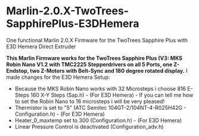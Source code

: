 # Marlin-2.0.X-TwoTrees-SapphirePlus-E3DHemera
One functional Marlin 2.0.X Firmware for the TwoTrees Sapphire Plus with E3D Hemera Direct Extruder

**This Marlin Firmware works for the TwoTrees Sapphire Plus (V3: MKS Robin Nano V1.2 with TMC2225 Stepperdrivers on all 5 Ports, one Z-Endstop, two Z-Motors with Belt-Sync and 180 degree rotated display.**
I made changes for the E3D Hemera Setup:
- Because the MKS Robin Nano works with 32 Microsteps i choose 816 E-Steps 160 X-Y Steps (Sap.h) - (For E3D Hemera) - If you can tell me how to set the Robin Nano to 16 microsteps i will be very pleased!
- Thermistor is set to "5" (ATC Semitec 104GT-2/104NT-4-R025H42G - Configuration.h) - (For E3D Hemera)
- Heater_0_maxtemp set to 300 (Configuration.h) - (For E3D Hemera)
- Linear Pressure Control is deactivated (Configuration_adv.h)
